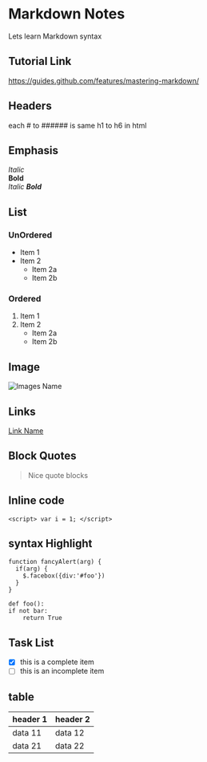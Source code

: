 # Markdown Notes
Lets learn Markdown syntax

## Tutorial Link
https://guides.github.com/features/mastering-markdown/

## Headers
each # to ###### is same h1 to h6 in html

## Emphasis
_Italic_ <br/>
**Bold** <br/>
_Italic **Bold**_ <br/>

## List

### UnOrdered

* Item 1 
* Item 2
    * Item 2a
    * Item 2b

### Ordered 
1. Item 1
2. Item 2
    * Item 2a
    * Item 2b

## Image 
![Images Name](http://images/logo.png)

## Links
[Link Name](http://www.google.com)

## Block Quotes 
> Nice quote blocks

## Inline code 
`<script> var i = 1; </script>`

## syntax Highlight
    function fancyAlert(arg) {
      if(arg) {
        $.facebox({div:'#foo'})
      }
    }

    def foo():
    if not bar:
        return True

## Task List
- [x] this is a complete item
- [ ] this is an incomplete item

## table
header 1 | header 2
---------|----------
data 11 | data 12
data 21 | data 22 